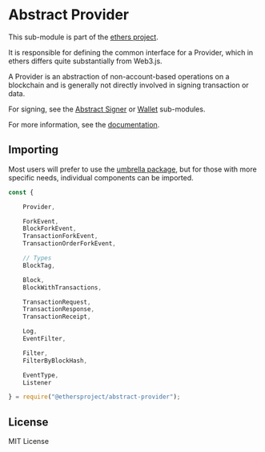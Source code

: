 # Abstract Provider

This sub-module is part of the [ethers project](https://github.com/ethers-io/ethers.js).

It is responsible for defining the common interface for a Provider, which in ethers differs quite substantially from Web3.js.

A Provider is an abstraction of non-account-based operations on a blockchain and is generally not directly involved in signing transaction or data.

For signing, see the [Abstract Signer](https://www.npmjs.com/package/@ethersproject/abstract-signer) or [Wallet](https://www.npmjs.com/package/@ethersproject/wallet) sub-modules.

For more information, see the [documentation](https://docs.ethers.io/v5/api/providers/).

## Importing

Most users will prefer to use the [umbrella package](https://www.npmjs.com/package/ethers), but for those with more specific needs, individual components can be imported.

```javascript
const {

    Provider,

    ForkEvent,
    BlockForkEvent,
    TransactionForkEvent,
    TransactionOrderForkEvent,

    // Types
    BlockTag,

    Block,
    BlockWithTransactions,

    TransactionRequest,
    TransactionResponse,
    TransactionReceipt,

    Log,
    EventFilter,

    Filter,
    FilterByBlockHash,

    EventType,
    Listener

} = require("@ethersproject/abstract-provider");
```

## License

MIT License

